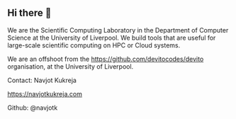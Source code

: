 ## Hi there 👋

We are the Scientific Computing Laboratory in the Department of Computer Science at the University of Liverpool. We build tools that are useful
for large-scale scientific computing on HPC or Cloud systems. 

We are an offshoot from the https://github.com/devitocodes/devito organisation, at the University of Liverpool. 

Contact:
Navjot Kukreja

https://navjotkukreja.com

Github: @navjotk

<!--

**Here are some ideas to get you started:**

🙋‍♀️ A short introduction - what is your organization all about?
🌈 Contribution guidelines - how can the community get involved?
👩‍💻 Useful resources - where can the community find your docs? Is there anything else the community should know?
🍿 Fun facts - what does your team eat for breakfast?
🧙 Remember, you can do mighty things with the power of [Markdown](https://docs.github.com/github/writing-on-github/getting-started-with-writing-and-formatting-on-github/basic-writing-and-formatting-syntax)
-->
